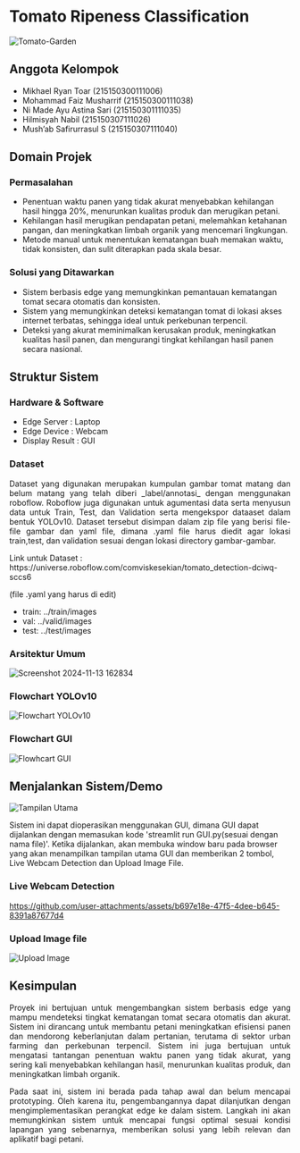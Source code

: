 # Tomato Ripeness Classification
![Tomato-Garden](https://github.com/user-attachments/assets/fac1e605-8e4f-42cc-a39b-fc8a5c249035)

## Anggota Kelompok
* Mikhael Ryan Toar		(215150300111006)
* Mohammad Faiz Musharrif	(215150300111038)
* Ni Made Ayu Astina Sari	(215150301111035)
* Hilmisyah Nabil		(215150307111026)
* Mush’ab Safirurrasul S	(215150307111040)

## Domain Projek
### Permasalahan
* Penentuan waktu panen yang tidak akurat menyebabkan kehilangan hasil hingga 20%, menurunkan kualitas produk dan merugikan petani.
* Kehilangan hasil merugikan pendapatan petani, melemahkan ketahanan pangan, dan meningkatkan limbah organik yang mencemari lingkungan.
* Metode manual untuk menentukan kematangan buah memakan waktu, tidak konsisten, dan sulit diterapkan pada skala besar.

### Solusi yang Ditawarkan
* Sistem berbasis edge yang memungkinkan pemantauan kematangan tomat secara otomatis dan konsisten.
* Sistem yang memungkinkan deteksi kematangan tomat di lokasi akses internet terbatas, sehingga ideal untuk perkebunan terpencil.
* Deteksi yang akurat meminimalkan kerusakan produk, meningkatkan kualitas hasil panen, dan mengurangi tingkat kehilangan hasil panen secara nasional.

## Struktur Sistem
### Hardware & Software
* Edge Server : Laptop
* Edge Device : Webcam
* Display Result : GUI
### Dataset
 <div align="justify">Dataset yang digunakan merupakan kumpulan gambar tomat matang dan belum matang yang telah diberi _label/annotasi_ dengan menggunakan roboflow. Roboflow juga digunakan untuk agumentasi data serta menyusun data untuk Train, Test, dan Validation serta mengekspor dataaset dalam bentuk YOLOv10. Dataset tersebut disimpan dalam zip file yang berisi file-file gambar dan yaml file, dimana .yaml file harus diedit agar lokasi train,test, dan validation sesuai dengan lokasi directory gambar-gambar. </div>
<p>Link untuk Dataset : <br>
https://universe.roboflow.com/comviskesekian/tomato_detection-dciwq-sccs6 </p>
(file .yaml yang harus di edit)

* train: ../train/images
* val: ../valid/images
* test: ../test/images

### Arsitektur Umum
![Screenshot 2024-11-13 162834](https://github.com/user-attachments/assets/5623e596-5954-4d13-afc4-718008a1ddbb)
### Flowchart YOLOv10
![Flowchart YOLOv10](https://github.com/user-attachments/assets/fac05567-1ebf-4ee1-a8a9-a52b71ba67d1)
### Flowchart GUI
![Flowhcart GUI](https://github.com/user-attachments/assets/c87f3d88-0a41-40e9-9deb-09d317df3075)

## Menjalankan Sistem/Demo
![Tampilan Utama](https://github.com/user-attachments/assets/40a0a9af-7e45-40a3-b6c7-ab65fa77b2e3)

Sistem ini dapat dioperasikan menggunakan GUI, dimana GUI dapat dijalankan dengan memasukan kode 'streamlit run GUI.py(sesuai dengan nama file)'. Ketika dijalankan, akan membuka window baru pada browser yang akan menampilkan tampilan utama GUI dan memberikan 2 tombol, Live Webcam Detection dan Upload Image File.


### Live Webcam Detection

https://github.com/user-attachments/assets/b697e18e-47f5-4dee-b645-8391a87677d4

### Upload Image file
![Upload Image](https://github.com/user-attachments/assets/1f07286c-c034-464b-91d9-d1a82e1e4ab9)

## Kesimpulan
 <div align="justify"> Proyek ini bertujuan untuk mengembangkan sistem berbasis edge yang mampu mendeteksi tingkat kematangan tomat secara otomatis dan akurat. Sistem ini dirancang untuk membantu petani meningkatkan efisiensi panen dan mendorong keberlanjutan dalam pertanian, terutama di sektor urban farming dan perkebunan terpencil. Sistem ini juga bertujuan untuk mengatasi tantangan penentuan waktu panen yang tidak akurat, yang sering kali menyebabkan kehilangan hasil, menurunkan kualitas produk, dan meningkatkan limbah organik.

Pada saat ini, sistem ini berada pada tahap awal dan belum mencapai prototyping. Oleh karena itu, pengembangannya dapat dilanjutkan dengan mengimplementasikan perangkat edge ke dalam sistem. Langkah ini akan memungkinkan sistem untuk mencapai fungsi optimal sesuai kondisi lapangan yang sebenarnya, memberikan solusi yang lebih relevan dan aplikatif bagi petani. </div>
